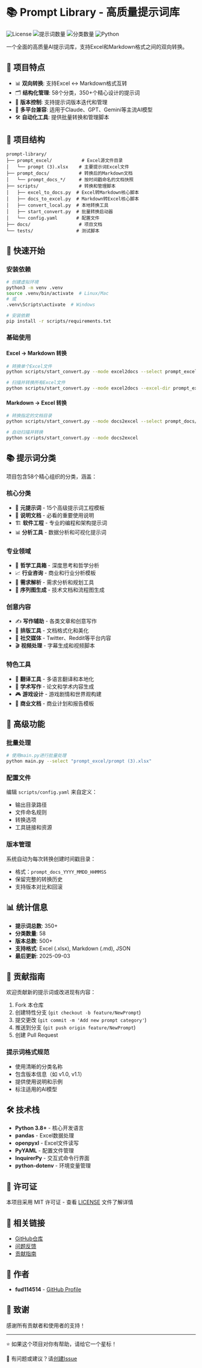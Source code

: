 # 📚 Prompt Library - 高质量提示词库

![License](https://img.shields.io/badge/license-MIT-blue)
![提示词数量](https://img.shields.io/badge/prompts-350%2B-green)
![分类数量](https://img.shields.io/badge/categories-58-orange)
![Python](https://img.shields.io/badge/python-3.8%2B-blue)

一个全面的高质量AI提示词库，支持Excel和Markdown格式之间的双向转换。

## 🌟 项目特点

- 📊 **双向转换**: 支持Excel ↔️ Markdown格式互转
- 🗂️ **结构化管理**: 58个分类，350+个精心设计的提示词
- 🔄 **版本控制**: 支持提示词版本迭代和管理
- 🤖 **多平台兼容**: 适用于Claude、GPT、Gemini等主流AI模型
- 🛠️ **自动化工具**: 提供批量转换和管理脚本

## 📂 项目结构

```
prompt-library/
├── prompt_excel/           # Excel源文件目录
│   └── prompt (3).xlsx    # 主要提示词Excel文件
├── prompt_docs/           # 转换后的Markdown文档
│   └── prompt_docs_*/     # 按时间戳命名的文档快照
├── scripts/               # 转换和管理脚本
│   ├── excel_to_docs.py  # Excel转Markdown核心脚本
│   ├── docs_to_excel.py  # Markdown转Excel核心脚本
│   ├── convert_local.py  # 本地转换工具
│   ├── start_convert.py  # 批量转换启动器
│   └── config.yaml       # 配置文件
├── docs/                  # 项目文档
└── tests/                # 测试脚本
```

## 🚀 快速开始

### 安装依赖

```bash
# 创建虚拟环境
python3 -m venv .venv
source .venv/bin/activate  # Linux/Mac
# 或
.venv\Scripts\activate  # Windows

# 安装依赖
pip install -r scripts/requirements.txt
```

### 基础使用

#### Excel → Markdown 转换

```bash
# 转换单个Excel文件
python scripts/start_convert.py --mode excel2docs --select prompt_excel/prompt\ \(3\).xlsx

# 扫描并转换所有Excel文件
python scripts/start_convert.py --mode excel2docs --excel-dir prompt_excel
```

#### Markdown → Excel 转换

```bash
# 转换指定的文档目录
python scripts/start_convert.py --mode docs2excel --select prompt_docs/prompt_docs_2025_0903_055708

# 自动扫描并转换
python scripts/start_convert.py --mode docs2excel
```

## 📚 提示词分类

项目包含58个精心组织的分类，涵盖：

### 核心分类
- 🔧 **元提示词** - 15个高级提示词工程模板
- 📖 **说明文档** - 必看的重要使用说明
- 🏗️ **软件工程** - 专业的编程和架构提示词
- 📊 **分析工具** - 数据分析和可视化提示词

### 专业领域
- 🧠 **哲学工具箱** - 深度思考和哲学分析
- 📈 **行业咨询** - 商业和行业分析模板
- 🎯 **需求解析** - 需求分析和规划工具
- 📐 **序列图生成** - 技术文档和流程图生成

### 创意内容
- ✍️ **写作辅助** - 各类文章和创意写作
- 🎨 **排版工具** - 文档格式化和美化
- 📱 **社交媒体** - Twitter、Reddit等平台内容
- 🎬 **视频处理** - 字幕生成和视频脚本

### 特色工具
- 🔄 **翻译工具** - 多语言翻译和本地化
- 📝 **学术写作** - 论文和学术内容生成
- 🎮 **游戏设计** - 游戏剧情和世界观构建
- 💼 **商业文档** - 商业计划和报告模板

## 🔧 高级功能

### 批量处理

```bash
# 使用main.py进行批量处理
python main.py --select "prompt_excel/prompt (3).xlsx"
```

### 配置文件

编辑 `scripts/config.yaml` 来自定义：
- 输出目录路径
- 文件命名规则
- 转换选项
- 工具链接和资源

### 版本管理

系统自动为每次转换创建时间戳目录：
- 格式：`prompt_docs_YYYY_MMDD_HHMMSS`
- 保留完整的转换历史
- 支持版本对比和回滚

## 📊 统计信息

- **提示词总数**: 350+
- **分类数量**: 58
- **版本总数**: 500+
- **支持格式**: Excel (.xlsx), Markdown (.md), JSON
- **最后更新**: 2025-09-03

## 🤝 贡献指南

欢迎贡献新的提示词或改进现有内容：

1. Fork 本仓库
2. 创建特性分支 (`git checkout -b feature/NewPrompt`)
3. 提交更改 (`git commit -m 'Add new prompt category'`)
4. 推送到分支 (`git push origin feature/NewPrompt`)
5. 创建 Pull Request

### 提示词格式规范

- 使用清晰的分类名称
- 包含版本信息（如 v1.0, v1.1）
- 提供使用说明和示例
- 标注适用的AI模型

## 🛠️ 技术栈

- **Python 3.8+** - 核心开发语言
- **pandas** - Excel数据处理
- **openpyxl** - Excel文件读写
- **PyYAML** - 配置文件管理
- **InquirerPy** - 交互式命令行界面
- **python-dotenv** - 环境变量管理

## 📝 许可证

本项目采用 MIT 许可证 - 查看 [LICENSE](LICENSE) 文件了解详情

## 🔗 相关链接

- [GitHub仓库](https://github.com/fud114514/prompt-library)
- [问题反馈](https://github.com/fud114514/prompt-library/issues)
- [贡献指南](https://github.com/fud114514/prompt-library/blob/main/CONTRIBUTING.md)

## 👥 作者

- **fud114514** - [GitHub Profile](https://github.com/fud114514)

## 🙏 致谢

感谢所有贡献者和使用者的支持！

---

⭐ 如果这个项目对你有帮助，请给它一个星标！

📧 有问题或建议？请[创建Issue](https://github.com/fud114514/prompt-library/issues/new)